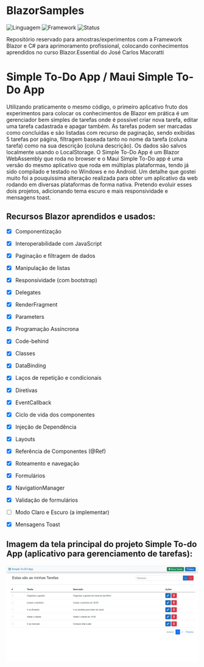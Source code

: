 # BlazorSamples

![Linguagem](https://img.shields.io/badge/Linguagem-C%20Sharp-purple)
![Framework](https://img.shields.io/badge/Framework-Blazor-purple)
![Status](https://img.shields.io/badge/Status-In%20Progress-brightgreen)
 
 Repositório reservado para amostras/experimentos com a Framework Blazor e C# para aprimoramento profissional, colocando conhecimentos aprendidos no curso Blazor.Essential do José Carlos Macoratti

 # Simple To-Do App / Maui Simple To-Do App

Utilizando praticamente o mesmo código, o primeiro aplicativo fruto dos experimentos para colocar os conhecimentos de Blazor em prática é um gerenciador bem simples de tarefas onde é possível criar nova tarefa, editar uma tarefa cadastrada e apagar também. As tarefas podem ser marcadas como concluídas e são listadas com recurso de paginação, sendo exibidas 5 tarefas por página, filtragem baseada tanto no nome da tarefa (coluna tarefa) como na sua descrição (coluna descrição). Os dados são salvos localmente usando o LocalStorage. O Simple To-Do App é um Blazor WebAssembly que roda no browser e o Maui Simple To-Do app é uma versão do mesmo aplicativo que roda em múltiplas plataformas, tendo já sido compilado e testado no Windows e no Android. Um detalhe que gostei muito foi a pouquíssima alteração realizada para obter um aplicativo da web rodando em diversas plataformas de forma nativa. Pretendo evoluir esses dois projetos, adicionando tema escuro e mais responsividade e mensagens toast.

## Recursos Blazor aprendidos e usados:
- [X] Componentização
- [X] Interoperabilidade com JavaScript
- [X] Paginação e filtragem de dados
- [X] Manipulação de listas
- [X] Responsividade (com bootstrap)
- [X] Delegates
- [X] RenderFragment
- [X] Parameters
- [X] Programação Assíncrona
- [X] Code-behind
- [X] Classes
- [X] DataBinding
- [X] Laços de repetição e condicionais
- [X] Diretivas
- [X] EventCallback
- [X] Ciclo de vida dos componentes
- [X] Injeção de Dependência
- [X] Layouts
- [X] Referência de Componentes (@Ref)
- [X] Roteamento e navegação
- [X] Formulários
- [X] NavigationManager
- [X] Validação de formulários
- [ ] Modo Claro e Escuro (a implementar)
- [X] Mensagens Toast


## Imagem da tela principal do projeto Simple To-do App (aplicativo para gerenciamento de tarefas):

 ![Simple To-do App](https://github.com/rafael-figueiredo-alves/BlazorSamples/blob/main/images/Tela_Inicial_SimpleToDoApp.jpeg)
